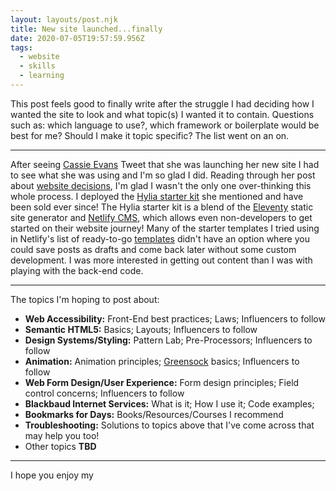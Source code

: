 ```yaml
---
layout: layouts/post.njk
title: New site launched...finally
date: 2020-07-05T19:57:59.956Z
tags:
  - website
  - skills
  - learning
---
```

This post feels good to finally write after the struggle I had deciding how I wanted the site to look and what topic(s) I wanted it to contain. Questions such as: which language to use?, which framework or boilerplate would be best for me? Should I make it topic specific? The list went on an on. 

- - -

After seeing [Cassie Evans](https://www.cassie.codes/) Tweet that she was launching her new site I had to see what she was using and I'm so glad I did. Reading through her post about [website decisions](https://www.cassie.codes/posts/shoes-at-last/), I'm glad I wasn't the only one over-thinking this whole process. I deployed the [Hylia starter kit](https://github.com/hankchizljaw/hylia) she mentioned and have been sold ever since! The Hylia starter kit is a blend of the [Eleventy](https://www.11ty.dev/) static site generator and [Netlify CMS](https://www.netlifycms.org/), which allows even non-developers to get started on their website journey! Many of the starter templates I tried using in Netlify's list of ready-to-go [templates](https://templates.netlify.com/) didn't have an option where you could save posts as drafts and come back later without some custom development. I was more interested in getting out content than I was with playing with the back-end code.

- - -

The topics I'm hoping to post about:

* **Web Accessibility:** Front-End best practices; Laws; Influencers to follow
* **Semantic HTML5:** Basics; Layouts; Influencers to follow
* **Design Systems/Styling:** Pattern Lab; Pre-Processors; Influencers to follow
* **Animation:** Animation principles; [Greensock](https://greensock.com/) basics; Influencers to follow
* **Web Form Design/User Experience:** Form design principles; Field control concerns; Influencers to follow
* **Blackbaud Internet Services:** What is it; How I use it; Code examples;
* **Bookmarks for Days:** Books/Resources/Courses I recommend
* **Troubleshooting:** Solutions to topics above that I've come across that may help you too!
* Other topics **TBD**

- - -

I hope you enjoy my